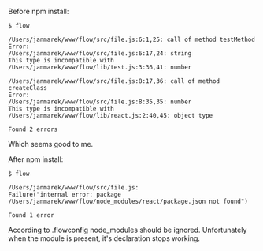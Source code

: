 Before npm install:

```
$ flow

/Users/janmarek/www/flow/src/file.js:6:1,25: call of method testMethod
Error:
/Users/janmarek/www/flow/src/file.js:6:17,24: string
This type is incompatible with
/Users/janmarek/www/flow/lib/test.js:3:36,41: number

/Users/janmarek/www/flow/src/file.js:8:17,36: call of method createClass
Error:
/Users/janmarek/www/flow/src/file.js:8:35,35: number
This type is incompatible with
/Users/janmarek/www/flow/lib/react.js:2:40,45: object type

Found 2 errors
```

Which seems good to me.

After npm install:

```
$ flow

/Users/janmarek/www/flow/src/file.js:
Failure("internal error: package /Users/janmarek/www/flow/node_modules/react/package.json not found")

Found 1 error
```

According to .flowconfig node_modules should be ignored. Unfortunately when the
module is present, it's declaration stops working.
